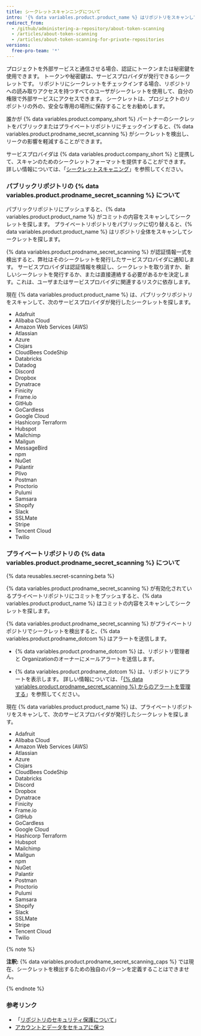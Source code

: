 ```yaml
---
title: シークレットスキャンニングについて
intro: '{% data variables.product.product_name %} はリポジトリをスキャンして既知のシークレットのタイプを探し、誤ってコミットされたシークレットの不正使用を防止します。'
redirect_from:
  - /github/administering-a-repository/about-token-scanning
  - /articles/about-token-scanning
  - /articles/about-token-scanning-for-private-repositories
versions:
  free-pro-team: '*'
---
```


プロジェクトを外部サービスと通信させる場合、認証にトークンまたは秘密鍵を使用できます。 トークンや秘密鍵は、サービスプロバイダが発行できるシークレットです。 リポジトリにシークレットをチェックインする場合、リポジトリへの読み取りアクセスを持つすべてのユーザがシークレットを使用して、自分の権限で外部サービスにアクセスできます。 シークレットは、プロジェクトのリポジトリの外の、安全な専用の場所に保存することをお勧めします。

誰かが {% data variables.product.company_short %} パートナーのシークレットをパブリックまたはプライベートリポジトリにチェックインすると、{% data variables.product.prodname_secret_scanning %} がシークレットを検出し、リークの影響を軽減することができます。

サービスプロバイダは {% data variables.product.company_short %} と提携して、スキャンのためのシークレットフォーマットを提供することができます。 詳しい情報については、「[シークレットスキャニング](/partnerships/secret-scanning)」を参照してください。

### パブリックリポジトリの {% data variables.product.prodname_secret_scanning %} について

パブリックリポジトリにプッシュすると、{% data variables.product.product_name %} がコミットの内容をスキャンしてシークレットを探します。 プライベートリポジトリをパブリックに切り替えると、{% data variables.product.product_name %} はリポジトリ全体をスキャンしてシークレットを探します。

{% data variables.product.prodname_secret_scanning %} が認証情報一式を検出すると、弊社はそのシークレットを発行したサービスプロバイダに通知します。 サービスプロバイダは認証情報を検証し、シークレットを取り消すか、新しいシークレットを発行するか、または直接連絡する必要があるかを決定します。これは、ユーザまたはサービスプロバイダに関連するリスクに依存します。

現在 {% data variables.product.product_name %} は、パブリックリポジトリをスキャンして、次のサービスプロバイダが発行したシークレットを探します。

- Adafruit
- Alibaba Cloud
- Amazon Web Services (AWS)
- Atlassian
- Azure
- Clojars
- CloudBees CodeShip
- Databricks
- Datadog
- Discord
- Dropbox
- Dynatrace
- Finicity
- Frame.io
- GitHub
- GoCardless
- Google Cloud
- Hashicorp Terraform
- Hubspot
- Mailchimp
- Mailgun
- MessageBird
- npm
- NuGet
- Palantir
- Plivo
- Postman
- Proctorio
- Pulumi
- Samsara
- Shopify
- Slack
- SSLMate
- Stripe
- Tencent Cloud
- Twilio

### プライベートリポジトリの {% data variables.product.prodname_secret_scanning %} について

{% data reusables.secret-scanning.beta %}

{% data variables.product.prodname_secret_scanning %} が有効化されているプライベートリポジトリにコミットをプッシュすると、{% data variables.product.product_name %} はコミットの内容をスキャンしてシークレットを探します。

{% data variables.product.prodname_secret_scanning %} がプライベートリポジトリでシークレットを検出すると、{% data variables.product.prodname_dotcom %} はアラートを送信します。

- {% data variables.product.prodname_dotcom %} は、リポジトリ管理者と Organizationのオーナーにメールアラートを送信します。

- {% data variables.product.prodname_dotcom %} は、リポジトリにアラートを表示します。 詳しい情報については、「[{% data variables.product.prodname_secret_scanning %} からのアラートを管理する](/github/administering-a-repository/managing-alerts-from-secret-scanning)」を参照してください。

現在 {% data variables.product.product_name %} は、プライベートリポジトリをスキャンして、次のサービスプロバイダが発行したシークレットを探します。

- Adafruit
- Alibaba Cloud
- Amazon Web Services (AWS)
- Atlassian
- Azure
- Clojars
- CloudBees CodeShip
- Databricks
- Discord
- Dropbox
- Dynatrace
- Finicity
- Frame.io
- GitHub
- GoCardless
- Google Cloud
- Hashicorp Terraform
- Hubspot
- Mailchimp
- Mailgun
- npm
- NuGet
- Palantir
- Postman
- Proctorio
- Pulumi
- Samsara
- Shopify
- Slack
- SSLMate
- Stripe
- Tencent Cloud
- Twilio

{% note %}

**注釈:** {% data variables.product.prodname_secret_scanning_caps %} では現在、シークレットを検出するための独自のパターンを定義することはできません。

{% endnote %}

### 参考リンク

- 「[リポジトリのセキュリティ保護について](/github/administering-a-repository/about-securing-your-repository)」
- [アカウントとデータをセキュアに保つ](/github/authenticating-to-github/keeping-your-account-and-data-secure)
